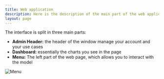 ```yaml
---
title: Web application
description: Here is the description of the main part of the web application.
layout: page
---
```


The interface is split in three main parts:

* **Admin Header:** the header of the window manage your account and your use cases
* **Dashboard:**  essentially the charts you see in the page
* **Menu:** The left part of the web page, which allows you to interact with the model

![Menu]({{site.url}}{{site.baseurl}}/core_app/compare/images/compare_home.png)
